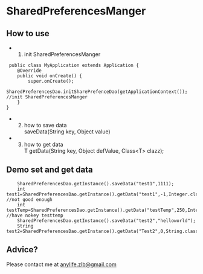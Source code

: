 # SharedPreferencesManger
## How to use
- 1. init SharedPreferencesManger
```
 public class MyApplication extends Application {
	@Override
	public void onCreate() {
		super.onCreate();
		SharedPreferencesDao.initSharePrefenceDao(getApplicationContext());  //init SharedPreferencesManger
	}
}
```  

- 2. how to save data  
saveData(String key, Object value) 

- 3. how to get data  
<T> T getData(String key, Object defValue, Class&lt;T> clazz);  

## Demo set and get data  
```
    SharedPreferencesDao.getInstance().saveData("test1",1111);
    int test1=SharedPreferencesDao.getInstance().getData("test1",-1,Integer.class); //not good enough
    int testTemp=SharedPreferencesDao.getInstance().getData("testTemp",250,Integer.class);  //have nokey testtemp
    SharedPreferencesDao.getInstance().saveData("test2","helloworld");
    String test2=SharedPreferencesDao.getInstance().getData("Test2",0,String.class);  
```

## Advice?

Please contact me at anylife.zlb@gmail.com
